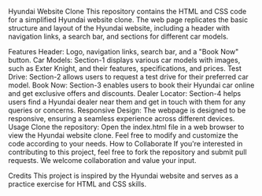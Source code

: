
Hyundai Website Clone
This repository contains the HTML and CSS code for a simplified Hyundai website clone. The web page replicates the basic structure and layout of the Hyundai website, including a header with navigation links, a search bar, and sections for different car models.

Features
Header: Logo, navigation links, search bar, and a "Book Now" button.
Car Models: Section-1 displays various car models with images, such as Exter Knight, and their features, specifications, and prices.
Test Drive: Section-2 allows users to request a test drive for their preferred car model.
Book Now: Section-3 enables users to book their Hyundai car online and get exclusive offers and discounts.
Dealer Locator: Section-4 helps users find a Hyundai dealer near them and get in touch with them for any queries or concerns.
Responsive Design: The webpage is designed to be responsive, ensuring a seamless experience across different devices.
Usage
Clone the repository: 
Open the index.html file in a web browser to view the Hyundai website clone.
Feel free to modify and customize the code according to your needs.
How to Collaborate
If you're interested in contributing to this project, feel free to fork the repository and submit pull requests. We welcome collaboration and value your input.

Credits
This project is inspired by the Hyundai website and serves as a practice exercise for HTML and CSS skills.

